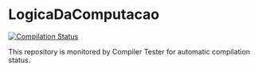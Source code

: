 # LogicaDaComputacao

[![Compilation Status](https://compiler-tester.insper-comp.com.br/badge/luizaehrenberger/LogicaDaComputacao)](https://compiler-tester.insper-comp.com.br/badge/luizaehrenberger/LogicaDaComputacao)

This repository is monitored by Compiler Tester for automatic compilation status.
